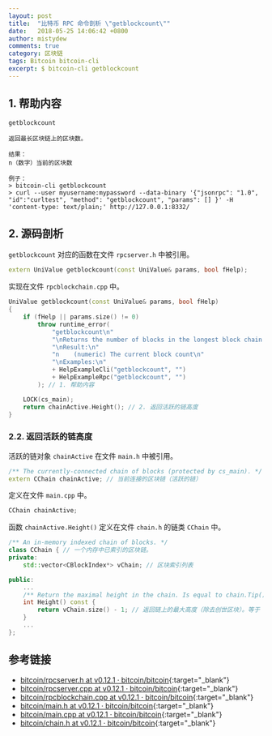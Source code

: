 ```yaml
---
layout: post
title:  "比特币 RPC 命令剖析 \"getblockcount\""
date:   2018-05-25 14:06:42 +0800
author: mistydew
comments: true
category: 区块链
tags: Bitcoin bitcoin-cli
excerpt: $ bitcoin-cli getblockcount
---
```

## 1. 帮助内容

```shell
getblockcount

返回最长区块链上的区块数。

结果：
n（数字）当前的区块数

例子：
> bitcoin-cli getblockcount
> curl --user myusername:mypassword --data-binary '{"jsonrpc": "1.0", "id":"curltest", "method": "getblockcount", "params": [] }' -H 'content-type: text/plain;' http://127.0.0.1:8332/
```

## 2. 源码剖析

`getblockcount` 对应的函数在文件 `rpcserver.h` 中被引用。

```cpp
extern UniValue getblockcount(const UniValue& params, bool fHelp);
```

实现在文件 `rpcblockchain.cpp` 中。

```cpp
UniValue getblockcount(const UniValue& params, bool fHelp)
{
    if (fHelp || params.size() != 0)
        throw runtime_error(
            "getblockcount\n"
            "\nReturns the number of blocks in the longest block chain.\n"
            "\nResult:\n"
            "n    (numeric) The current block count\n"
            "\nExamples:\n"
            + HelpExampleCli("getblockcount", "")
            + HelpExampleRpc("getblockcount", "")
        ); // 1. 帮助内容

    LOCK(cs_main);
    return chainActive.Height(); // 2. 返回活跃的链高度
}
```

### 2.2. 返回活跃的链高度

活跃的链对象 `chainActive` 在文件 `main.h` 中被引用。

```cpp
/** The currently-connected chain of blocks (protected by cs_main). */
extern CChain chainActive; // 当前连接的区块链（活跃的链）
```

定义在文件 `main.cpp` 中。

```cpp
CChain chainActive;
```

函数 `chainActive.Height()` 定义在文件 `chain.h` 的链类 `CChain` 中。

```cpp
/** An in-memory indexed chain of blocks. */
class CChain { // 一个内存中已索引的区块链。
private:
    std::vector<CBlockIndex*> vChain; // 区块索引列表

public:
    ...
    /** Return the maximal height in the chain. Is equal to chain.Tip() ? chain.Tip()->nHeight : -1. */
    int Height() const {
        return vChain.size() - 1; // 返回链上的最大高度（除去创世区块）。等于 chain.Tip() ? chain.Tip()->nHeight : -1。
    }
    ...
};
```

## 参考链接

* [bitcoin/rpcserver.h at v0.12.1 · bitcoin/bitcoin](https://github.com/bitcoin/bitcoin/blob/v0.12.1/src/rpcserver.h){:target="_blank"}
* [bitcoin/rpcserver.cpp at v0.12.1 · bitcoin/bitcoin](https://github.com/bitcoin/bitcoin/blob/v0.12.1/src/rpcserver.cpp){:target="_blank"}
* [bitcoin/rpcblockchain.cpp at v0.12.1 · bitcoin/bitcoin](https://github.com/bitcoin/bitcoin/blob/v0.12.1/src/rpcblockchain.cpp){:target="_blank"}
* [bitcoin/main.h at v0.12.1 · bitcoin/bitcoin](https://github.com/bitcoin/bitcoin/blob/v0.12.1/src/main.h){:target="_blank"}
* [bitcoin/main.cpp at v0.12.1 · bitcoin/bitcoin](https://github.com/bitcoin/bitcoin/blob/v0.12.1/src/main.cpp){:target="_blank"}
* [bitcoin/chain.h at v0.12.1 · bitcoin/bitcoin](https://github.com/bitcoin/bitcoin/blob/v0.12.1/src/chain.h){:target="_blank"}
